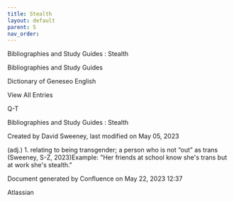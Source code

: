 ```yaml
---
title: Stealth
layout: default
parent: S
nav_order:
---
```


Bibliographies and Study Guides : Stealth

Bibliographies and Study Guides

Dictionary of Geneseo English

View All Entries

Q-T

Bibliographies and Study Guides : Stealth

Created by  David Sweeney, last modified on May 05, 2023

(adj.) 1. relating to being transgender; a person who is not “out” as trans (Sweeney, S-Z, 2023)Example: &quot;Her friends at school know she's trans but at work she's stealth.&quot;

Document generated by Confluence on May 22, 2023 12:37

Atlassian
